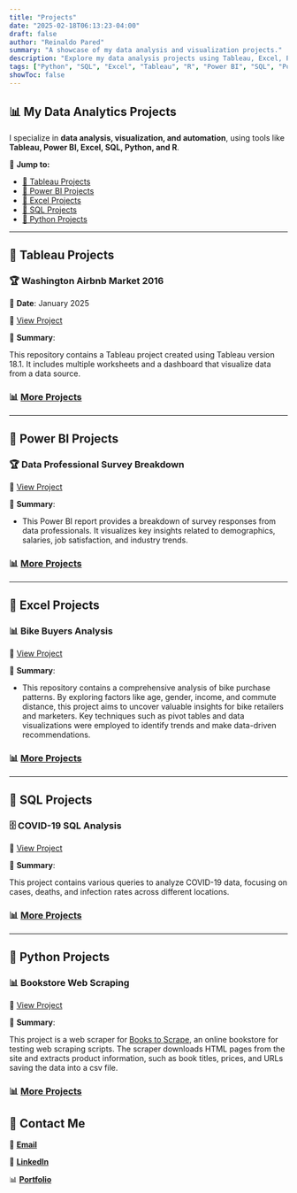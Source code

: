 ```yaml
---
title: "Projects"
date: "2025-02-18T06:13:23-04:00"
draft: false
author: "Reinaldo Pared"
summary: "A showcase of my data analysis and visualization projects."
description: "Explore my data analysis projects using Tableau, Excel, Power BI, SQL, Python, and R."
tags: ["Python", "SQL", "Excel", "Tableau", "R", "Power BI", "SQL", "Portfolio", "Projects"]
showToc: false
---
```


## 📊 My Data Analytics Projects

I specialize in **data analysis, visualization, and automation**, using tools like **Tableau, Power BI, Excel, SQL, Python, and R**.

🔗 **Jump to:**

- [📌 Tableau Projects](#-tableau-projects)
- [📌 Power BI Projects](#-power-bi-projects)
- [📌 Excel Projects](#-excel-projects)
- [📌 SQL Projects](#-sql-projects)
- [📌 Python Projects](#-python-projects)

---

## **📌 Tableau Projects**

### 🏆 Washington Airbnb Market 2016

📅 **Date**: January 2025

🔗 [View Project](https://github.com/reipared/Tableau_Washington_Airbnb_Market_2016)

📄 **Summary**:

This repository contains a Tableau project created using Tableau version 18.1. It includes multiple worksheets and a dashboard that visualize data from a data source.

### 📊 [More Projects](https://reipared.github.io/Portfolio/posts/tableau/)

---

## **📌 Power BI Projects**

### 🏆 **Data Professional Survey Breakdown**

🔗 [View Project](https://github.com/reipared/data_professional_survey_breakdown)

📄 **Summary**:

- This Power BI report provides a breakdown of survey responses from data professionals. It visualizes key insights related to demographics, salaries, job satisfaction, and industry trends.

### 📊 [More Projects](https://github.com/reipared/PowerBI_Data_Professional_Survey_Breakdown)

---

## **📌 Excel Projects**

### 📊 **Bike Buyers Analysis**

🔗 [View Project](https://github.com/reipared/Excel_Projects/tree/main/Bike_Sales)

📄 **Summary**:

- This repository contains a comprehensive analysis of bike purchase patterns. By exploring factors like age, gender, income, and commute distance, this project aims to uncover valuable insights for bike retailers and marketers. Key techniques such as pivot tables and data visualizations were employed to identify trends and make data-driven recommendations.

### 📊 [More Projects](https://reipared.github.io/Portfolio/posts/excel-projects/)

---

## **📌 SQL Projects**

### 🗄️ **COVID-19 SQL Analysis**

🔗 [View Project](https://github.com/reipared/SQL_COVID-19_Analysis)

📄 **Summary**:

This project contains various queries to analyze COVID-19 data, focusing on cases, deaths, and infection rates across different locations.

### 📊 [More Projects](https://reipared.github.io/Portfolio/posts/sql-projects/)

---

## **📌 Python Projects**

### 📊 **Bookstore Web Scraping**

🔗 [View Project](https://github.com/reipared/Python_Bookstore_Web_Scraping)

📄 **Summary**:

This project is a web scraper for [Books to Scrape](https://books.toscrape.com), an online bookstore for testing web scraping scripts. The scraper downloads HTML pages from the site and extracts product information, such as book titles, prices, and URLs saving the data into a csv file.

### 📊 [More Projects](https://reipared.github.io/Portfolio/posts/python-projects/)

## 📩 **Contact Me**

📧 [**Email**](reinaldopsuazo@proton.me)

🔗 [**LinkedIn**](https://www.linkedin.com/in/reinaldo-pared/)

📊 [**Portfolio**](https://reipared.github.io/Portfolio/)
